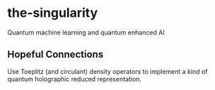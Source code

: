 # the-singularity
Quantum machine learning and quantum enhanced AI

## Hopeful Connections

Use Toeplitz (and circulant) density operators to implement a kind of quantum holographic reduced representation. 
